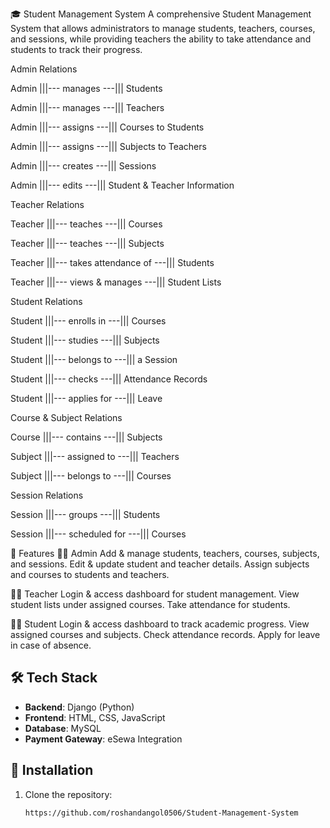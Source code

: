 🎓 Student Management System
A comprehensive Student Management System that allows administrators to manage students, teachers, courses, and sessions, while providing teachers the ability to take attendance and students to track their progress.


Admin Relations

Admin |||--- manages ---||| Students

Admin |||--- manages ---||| Teachers

Admin |||--- assigns ---||| Courses to Students

Admin |||--- assigns ---||| Subjects to Teachers

Admin |||--- creates ---||| Sessions

Admin |||--- edits ---||| Student & Teacher Information


Teacher Relations

Teacher |||--- teaches ---||| Courses

Teacher |||--- teaches ---||| Subjects

Teacher |||--- takes attendance of ---||| Students

Teacher |||--- views & manages ---||| Student Lists


Student Relations

Student |||--- enrolls in ---||| Courses

Student |||--- studies ---||| Subjects

Student |||--- belongs to ---||| a Session

Student |||--- checks ---||| Attendance Records

Student |||--- applies for ---||| Leave


Course & Subject Relations

Course |||--- contains ---||| Subjects

Subject |||--- assigned to ---||| Teachers

Subject |||--- belongs to ---||| Courses


Session Relations

Session |||--- groups ---||| Students

Session |||--- scheduled for ---||| Courses




🚀 Features
👨‍💼 Admin
Add & manage students, teachers, courses, subjects, and sessions.
Edit & update student and teacher details.
Assign subjects and courses to students and teachers.


👨‍🏫 Teacher
Login & access dashboard for student management.
View student lists under assigned courses.
Take attendance for students.


🧑‍🎓 Student
Login & access dashboard to track academic progress.
View assigned courses and subjects.
Check attendance records.
Apply for leave in case of absence.

## 🛠️ Tech Stack
- **Backend**: Django (Python)
- **Frontend**: HTML, CSS, JavaScript
- **Database**: MySQL
- **Payment Gateway**: eSewa Integration


## 🔧 Installation

1. Clone the repository:
   ```sh
   https://github.com/roshandangol0506/Student-Management-System
